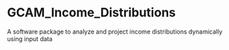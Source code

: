 # GCAM_Income_Distributions
A software package to analyze and project income distributions dynamically using input data
